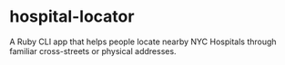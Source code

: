 # hospital-locator

A Ruby CLI app that helps people locate nearby NYC Hospitals through familiar cross-streets or physical addresses.
